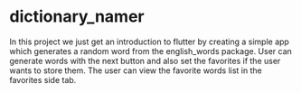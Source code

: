 # dictionary_namer

In this project we just get an introduction to flutter by creating a simple app which generates a random word from the english_words package.
User can generate words with the next button and also set the favorites if the user wants to store them.
The user can view the favorite words list in the favorites side tab.


